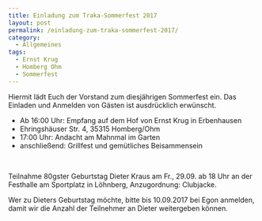 ```yaml
---
title: Einladung zum Traka-Sommerfest 2017
layout: post
permalink: /einladung-zum-traka-sommerfest-2017/
category:
  - Allgemeines
tags:
  - Ernst Krug
  - Homberg Ohm
  - Sommerfest
---
```

Hiermit lädt Euch der Vorstand zum diesjährigen Sommerfest ein. Das Einladen und Anmelden von Gästen ist ausdrücklich erwünscht.
<ul>
 	<li>Ab 16:00 Uhr: Empfang auf dem Hof von Ernst Krug in Erbenhausen</li>
 	<li>Ehringshäuser Str. 4, 35315 Homberg/Ohm</li>
 	<li>17:00 Uhr: Andacht am Mahnmal im Garten</li>
 	<li>anschließend: Grillfest und gemütliches Beisammensein</li>
</ul>
&nbsp;

Teilnahme 80gster Geburtstag Dieter Kraus am Fr., 29.09. ab 18 Uhr an der Festhalle am Sportplatz in Löhnberg, Anzugordnung: Clubjacke.

Wer zu Dieters Geburtstag möchte, bitte bis 10.09.2017 bei Egon anmelden, damit wir die Anzahl der Teilnehmer an Dieter weitergeben können.

